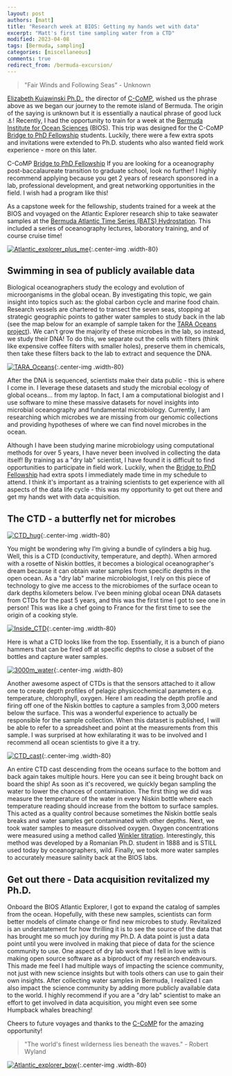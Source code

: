 ```yaml
---
layout: post
authors: [matt]
title: "Research week at BIOS: Getting my hands wet with data"
excerpt: "Matt's first time sampling water from a CTD"
modified: 2023-04-08
tags: [Bermuda, sampling]
categories: [miscellaneous]
comments: true
redirect_from: /bermuda-excursion/
---
```



<blockquote markdown="1">
"Fair Winds and Following Seas" - Unknown
</blockquote>

[Elizabeth Kujawinski Ph.D.](https://www2.whoi.edu/site/molecular-environmental-science/?_gl=1%2A1sh2hju%2A_ga%2AMTEwMDIxMDY0Ny4xNjc1MTQyMTA3%2A_ga_HLKFZX9JZK%2AMTY4MTI1MDIxNy4xNC4xLjE2ODEyNTAyMTkuMC4wLjA.), the director of [C-CoMP](https://ccomp-stc.org/), wished us the phrase above as we began our journey to the remote island of Bermuda. The origin of the saying is unknown but it is essentially a nautical phrase of good luck ⚓️! Recently, I had the opportunity to train for a week at the [Bermuda Institute for Ocean Sciences](https://bios.edu/) (BIOS). This trip was designed for the C-CoMP [Bridge to PhD Fellowship](https://ccomp-stc.org/education-diversity/b2p/) students. Luckily, there were a few extra spots and invitations were extended to Ph.D. students who also wanted field work experience - more on this later.  

<div class="extra-info" markdown="1">

<span class="extra-info-header">C-CoMP [Bridge to PhD Fellowship](https://ccomp-stc.org/education-diversity/b2p/)</span>
If you are looking for a oceanography post-baccalaureate transition to graduate school, look no further! I highly recommend applying because you get 2 years of research sponsored in a lab, professional development, and great networking opportunities in the field. I wish had a program like this!

</div>

As a capstone week for the fellowship, students trained for a week at the BIOS and voyaged on the Atlantic Explorer research ship to take seawater samples at the [Bermuda Atlantic Time Series (BATS) Hydrostation](https://bats.bios.edu/hydrostation-s-data/). This included a series of oceanography lectures, laboratory training, and of course cruise time!

[![Atlantic_explorer_plus_me](/images/miscellaneous/bermuda-excursion/IMG_4231.jpeg)](/images/miscellaneous/bermuda-excursion/IMG_4231.jpeg){:.center-img .width-80}


## Swimming in sea of publicly available data

Biological oceanographers study the ecology and evolution of microorganisms in the global ocean. By investigating this topic, we gain insight into topics such as: the global carbon cycle and marine food chain. Research vessels are chartered to transect the seven seas, stopping at strategic geographic points to gather water samples to study back in the lab (see the map below for an example of sample taken for the [TARA Oceans project](https://doi.org/10.1126/science.1261359)). We can’t grow the majority of these microbes in the lab, so instead, we study their DNA! To do this, we separate out the cells with filters (think like expensive coffee filters with smaller holes), preserve them in chemicals, then take these filters back to the lab to extract and sequence the DNA.

[![TARA_Oceans](/images/miscellaneous/bermuda-excursion/Tara_Oceans.jpeg)](/images/miscellaneous/bermuda-excursion/Tara_Oceans.jpeg){:.center-img .width-80}


After the DNA is sequenced, scientists make their data public - this is where I come in. I leverage these datasets and study the microbial ecology of global oceans… from my laptop. In fact, I am a computational biologist and I use software to mine these massive datasets for novel insights into microbial oceanography and fundamental microbiology. Currently, I am researching which microbes we are missing from our genomic collections and providing hypotheses of where we can find novel microbes in the ocean.

Although I have been studying marine microbiology using computational methods for over 5 years, I have never been involved in collecting the data itself! By training as a "dry lab" scientist, I have found it is difficult to find opportunities to participate in field work. Luckily, when the [Bridge to PhD Fellowship](https://ccomp-stc.org/education-diversity/b2p/) had extra spots I immediately made time in my schedule to attend. I think it's important as a training scientists to get experience with all aspects of the data life cycle - this was my opportunity to get out there and get my hands wet with data acquisition.

## The CTD - a butterfly net for microbes

[![CTD_hug](/images/miscellaneous/bermuda-excursion/IMG_4166.jpeg)](/images/miscellaneous/bermuda-excursion/IMG_4166.jpeg){:.center-img .width-80}

You might be wondering why I’m giving a bundle of cylinders a big hug. Well, this is a CTD (conductivity, temperature, and depth). When armored with a rosette of Niskin bottles, it becomes a biological oceanographer's dream because it can obtain water samples from specific depths in the open ocean. As a "dry lab" marine microbiologist, I rely on this piece of technology to give me access to the microbiomes of the surface ocean to dark depths kilometers below. I’ve been mining global ocean DNA datasets from CTDs for the past 5 years, and this was the first time I got to see one in person! This was like a chef going to France for the first time to see the origin of a cooking style.

[![Inside_CTD](/images/miscellaneous/bermuda-excursion/IMG_4188.jpeg)](/images/miscellaneous/bermuda-excursion/IMG_4188.jpeg){:.center-img .width-80}

Here is what a CTD looks like from the top. Essentially, it is a bunch of piano hammers that can be fired off at specific depths to close a subset of the bottles and capture water samples.

[![3000m_water](/images/miscellaneous/bermuda-excursion/IMG_4222.jpeg)](/images/miscellaneous/bermuda-excursion/IMG_4222.jpeg){:.center-img .width-80}

Another awesome aspect of CTDs is that the sensors attached to it allow one to create depth profiles of pelagic physicochemical parameters e.g. temperature, chlorophyll, oxygen. Here I am reading the depth profile and firing off one of the Niskin bottles to capture a samples from 3,000 meters below the surface. This was a wonderful experience to actually be responsible for the sample collection. When this dataset is published, I will be able to refer to a spreadsheet and point at the measurements from this sample. I was surprised at how exhilarating it was to be involved and I recommend all ocean scientists to give it a try. 

[![CTD_cast](/images/miscellaneous/bermuda-excursion/IMG_4196.jpeg)](/images/miscellaneous/bermuda-excursion/IMG_4196.jpeg){:.center-img .width-80}

An entire CTD cast descending from the oceans surface to the bottom and back again takes multiple hours. Here you can see it being brought back on board the ship! As soon as it's recovered, we quickly began sampling the water to lower the chances of contamination. The first thing we did was measure the temperature of the water in every Niskin bottle where each temperature reading should increase from the bottom to surface samples. This acted as a quality control because sometimes the Niskin bottle seals breaks and water samples get contaminated with other depths. Next, we took water samples to measure dissolved oxygen. Oxygen concentrations were measured using a method called [Winkler titration](https://en.wikipedia.org/wiki/Winkler_titration). Interestingly, this method was developed by a Romanian Ph.D. student in 1888 and is STILL used today by oceanographers, wild. Finally, we took more water samples to accurately measure salinity back at the BIOS labs. 

## Get out there - Data acquisition revitalized my Ph.D. 

Onboard the BIOS Atlantic Explorer, I got to expand the catalog of samples from the ocean. Hopefully, with these new samples, scientists can form better models of climate change or find new microbes to study. Revitalized is an understatement for how thrilling it is to see the source of the data that has brought me so much joy during my Ph.D. A data point is just a data point until you were involved in making that piece of data for the science community to use. One aspect of dry lab work that I fell in love with is making open source software as a biproduct of my research endeavours. This made me feel I had multiple ways of impacting the science community, not just with new science insights but with tools others can use to gain their own insights. After collecting water samples in Bermuda, I realized I can also impact the science community by adding more publicly available data to the world. I highly recommend if you are a "dry lab" scientist to make an effort to get involved in data acquisition, you might even see some Humpback whales breaching! 

Cheers to future voyages and thanks to the [C-CoMP](https://ccomp-stc.org/) for the amazing opportunity!

<blockquote markdown="1">
"The world's finest wilderness lies beneath the waves." - Robert Wyland
</blockquote>

[![Atlantic_explorer_bow](/images/miscellaneous/bermuda-excursion/IMG_4185.jpeg)](/images/miscellaneous/bermuda-excursion/IMG_4185.jpeg){:.center-img .width-80}